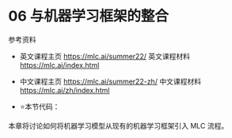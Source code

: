 # 06 与机器学习框架的整合

参考资料

- 英文课程主页 https://mlc.ai/summer22/ 英文课程材料 https://mlc.ai/index.html

- 中文课程主页 https://mlc.ai/summer22-zh/ 中文课程材料 https://mlc.ai/zh/index.html

- ⭐️本节代码：

本章将讨论如何将机器学习模型从现有的机器学习框架引入 MLC 流程。